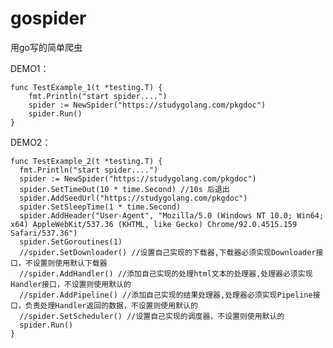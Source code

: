 # gospider
用go写的简单爬虫

DEMO1：

    func TestExample_1(t *testing.T) {
        fmt.Println("start spider....")
        spider := NewSpider("https://studygolang.com/pkgdoc")
        spider.Run()
    }

DEMO2：

    func TestExample_2(t *testing.T) {
      fmt.Println("start spider....")
      spider := NewSpider("https://studygolang.com/pkgdoc")
      spider.SetTimeOut(10 * time.Second) //10s 后退出
      spider.AddSeedUrl("https://studygolang.com/pkgdoc")
      spider.SetSleepTime(1 * time.Second)
      spider.AddHeader("User-Agent", "Mozilla/5.0 (Windows NT 10.0; Win64; x64) AppleWebKit/537.36 (KHTML, like Gecko) Chrome/92.0.4515.159 Safari/537.36")
      spider.SetGoroutines(1)
      //spider.SetDownloader() //设置自己实现的下载器,下载器必须实现Downloader接口，不设置则使用默认下载器
      //spider.AddHandler() //添加自己实现的处理html文本的处理器,处理器必须实现Handler接口，不设置则使用默认的
      //spider.AddPipeline() //添加自己实现的结果处理器,处理器必须实现Pipeline接口，负责处理Handler返回的数据，不设置则使用默认的
      //spider.SetScheduler() //设置自己实现的调度器，不设置则使用默认的
      spider.Run()
    }


